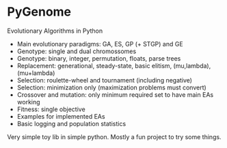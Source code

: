 # PyGenome
Evolutionary Algorithms in Python

+ Main evolutionary paradigms: GA, ES, GP (+ STGP) and GE
+ Genotype: single and dual chromossomes
+ Genotype: binary, integer, permutation, floats, parse trees
+ Replacement: generational, steady-state, basic elitism, (mu,lambda), (mu+lambda)
+ Selection: roulette-wheel and tournament (including negative)
+ Selection: minimization only (maximization problems must convert)
+ Crossover and mutation: only minimum required set to have main EAs working
+ Fitness: single objective
+ Examples for implemented EAs
+ Basic logging and population statistics

Very simple toy lib in simple python. Mostly a fun project to try some things. 

